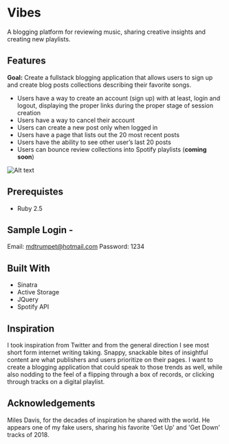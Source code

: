 # Vibes
A blogging platform for reviewing music, sharing creative insights and creating new playlists.

## Features
**Goal:** Create a fullstack blogging application that allows users to sign up and create blog posts collections describing their favorite songs.

- Users have a way to create an account (sign up) with at least, login and logout, displaying the proper links during the proper stage of session creation
- Users have a way to cancel their account
- Users can create a new post only when logged in
- Users have a page that lists out the 20 most recent posts
- Users have the ability to see other user’s last 20 posts
- Users can bounce review collections into Spotify playlists (**coming soon**)

![Alt text](/vibes-screenshot.png "Homepage Screenshot")

## Prerequistes
- Ruby 2.5

## Sample Login - 
Email: mdtrumpet@hotmail.com
Password: 1234

## Built With
- Sinatra
- Active Storage
- JQuery
- Spotify API

## Inspiration
I took inspiration from Twitter and from the general direction I see most short form internet writing taking. Snappy, snackable bites of insightful content are what publishers and users prioritize on their pages. I want to create a blogging application that could speak to those trends as well, while also nodding to the feel of a flipping through a box of records, or clicking through tracks on a digital playlist.

## Acknowledgements
Miles Davis, for the decades of inspiration he shared with the world. He appears one of my fake users, sharing his favorite 'Get Up' and 'Get Down' tracks of 2018.
